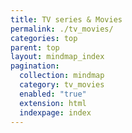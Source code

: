 ```yaml
---
title: TV series & Movies
permalink: ./tv_movies/
categories: top
parent: top
layout: mindmap_index
pagination:
  collection: mindmap
  category: tv_movies
  enabled: "true"
  extension: html
  indexpage: index
---
```

